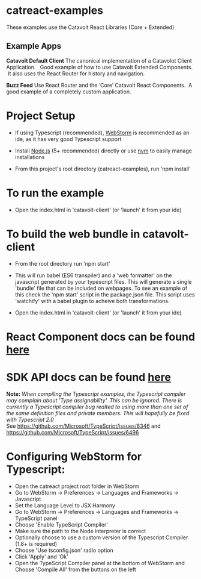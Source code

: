 catreact-examples
=================

These examples use the Catavolt React Libraries (Core + Extended)



## Example Apps

**Catavolt Default Client**
The canonical implementation of a Catavolot Client Application.   Good example of how to use Catavolt Extended Components.  It also uses the React Router for history and navigation.

**Buzz Feed**
Use React Router and the ‘Core’ Catavolt React Components.  A good example of a completely custom application.
                                                

# Project Setup

* If using Typescript (recommended), [WebStorm](https://www.jetbrains.com/webstorm/) is recommended as an ide, as it has very good Typescript support

* Install [Node.js](https://nodejs.org/en/) (5+ recommended) directly or use [nvm](https://github.com/creationix/nvm#installation) to easily manage installations
  
* From this project's root directory (catreact-examples), run 'npm install'  

# To run the example

* Open the index.html in 'catavolt-client' (or 'launch' it from your ide)


# To build the web bundle in catavolt-client

* From the root directory run 'npm start'

* This will run babel (ES6 transpiler) and a 'web formatter' on the javascript generated by your typescript files. This will generate a single 'bundle' file that can be included on webpages.  To see an example of this check the 'npm start' script in the package.json file.  This script uses 'watchify' with a babel plugin to acheive both transformations.

* Open the index.html in 'catavolt-client' (or 'launch' it from your ide)

# React Component docs can be found [here](https://rawgit.com/catavolt-oss/catreact-examples/master/docs/catreact/index.html)
# SDK API docs can be found [here](https://rawgit.com/catavolt-oss/catreact-examples/master/docs/catavolt-sdk/index.html)


**Note:** *When compiling the Typescript examples, the Typescript compiler may complain about 'Type assignability'.  This can be ignored.  There is currently a Typescript compiler bug realted to using more than one set of the same definition files and private members.  This will hopefully be fixed with Typescript 2.0*  
See https://github.com/Microsoft/TypeScript/issues/8346 and https://github.com/Microsoft/TypeScript/issues/6496


# Configuring WebStorm for Typescript:

* Open the catreact project root folder in WebStorm
* Go to WebStorm -> Preferences -> Languages and Frameworks -> Javascript
* Set the Language Level to JSX Harmony
* Go to WebStorm -> Preferences -> Languages and Frameworks -> TypeScript panel
* Choose 'Enable TypeScript Compiler'
* Make sure the path to the Node interpreter is correct
* Optionally choose to use a custom version of the Typescript Compiler (1.8+ is required)
* Choose 'Use tsconfig.json' radio option
* Click 'Apply' and 'Ok'
* Open the TypeScript Compiler panel at the bottom of WebStorm and Choose 'Compile All' from the buttons on the left

